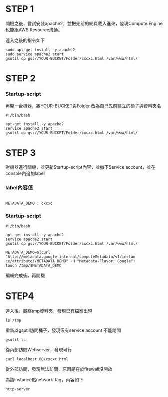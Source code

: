 # STEP 1

開機之後，嘗試安裝apache2，並把先前的網頁載入進來，發現Compute Engine也能跟AWS Resource溝通。

連入之後的指令如下
```
sudo apt-get install -y apache2
sudo service apache2 start
gsutil cp gs://YOUR-BUCKET/Folder/cxcxc.html /var/www/html/

```

# STEP 2

### Startup-script

再開一台機器，將YOUR-BUCKET與Folder 改為自己先前建立的桶子與資料夾名

```
#!/bin/bash

apt-get install -y apache2
service apache2 start
gsutil cp gs://YOUR-BUCKET/Folder/cxcxc.html /var/www/html/

```

# STEP 3

對機器進行關機，並更新Startup-script內容，並撤下Service account，並在console內追加label

### label內容值

```

METADATA_DEMO : cxcxc

```


### Startup-script
```
#!/bin/bash

apt-get install -y apache2
service apache2 start
gsutil cp gs://YOUR-BUCKET/Folder/cxcxc.html /var/www/html/

METADATA_DEMO=$(curl "http://metadata.google.internal/computeMetadata/v1/instan
ce/attributes/METADATA_DEMO" -H "Metadata-Flavor: Google")
touch /tmp/$METADATA_DEMO

```

編輯完成後，再開機

# STEP4

連入後，觀察tmp資料夾，發現已有檔案出現
```
ls /tmp
```

重新以gsutil訪問桶子，發現沒有service account 不能訪問
```
gsutil ls
```

從內部訪問Webserver，發現可行
```
curl localhost:80/cxcxc.html
```

從外部訪問，發現無法訪問，原因是在於firewall沒開放 

為該instance貼network-tag，內容如下

```
http-server
```







